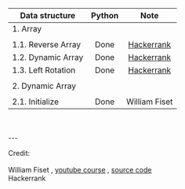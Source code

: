 <center>

| Data structure     | Python |                                               Note                                                |
| ------------------ | :----: | :-----------------------------------------------------------------------------------------------: |
| 1. Array           |        |                                                                                                   |
|                    |        |
| 1.1. Reverse Array |  Done  |     [Hackerrank](https://www.hackerrank.com/challenges/arrays-ds/problem?isFullScreen=true#!)     |
| 1.2. Dynamic Array |  Done  |    [Hackerrank](https://www.hackerrank.com/challenges/dynamic-array/problem?isFullScreen=true)    |
| 1.3. Left Rotation |  Done  | [Hackerrank](https://www.hackerrank.com/challenges/array-left-rotation/problem?isFullScreen=true) |
|                    |        |
| 2. Dynamic Array   |        |                                                                                                   |
|                    |        |
| 2.1. Initialize    |  Done  |                                           William Fiset                                           |

</center>

<br />
<br />
---

Credit: \
 <br/>
William Fiset , [youtube course](https://www.youtube.com/playlist?list=PLDV1Zeh2NRsB6SWUrDFW2RmDotAfPbeHu) , [source code](https://github.com/williamfiset/Algorithms) \
Hackerrank
